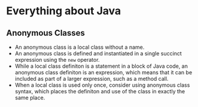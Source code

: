 # Everything about Java

## Anonymous Classes

* An anonymous class is a local class without a name.
* An anonymous class is defined and instantiated in a single succinct expression using the `new` operator.
* While a local class definiton is a statement in a block of Java code, an anonymous class definiton is an expression, which means that it can be included as part of a larger expression, such as a method call.
* When a local class is used only once, consider using anonymous class syntax, which places the definiton and use of the class in exactly the same place.

